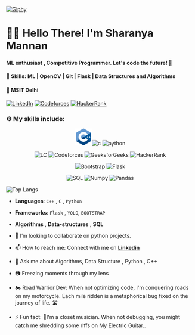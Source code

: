 
<!--
**SRMannan/SRMannan** is a ✨ _special_ ✨ repository because its `README.md` (this file) appears on your GitHub profile.

Here are some ideas to get you started:

- 🔭 I’m an Avid Competetive Programmer 
- 🌱 I’m currently learning ...
- 👯 I’m looking to collaborate on ...
- 🤔 I’m looking for help with ...
- 💬 Ask me about ...
- 📫 How to reach me: ...
- 😄 Pronouns: ...
- ⚡ Fun fact: ...
-->

[![Giphy](https://media.giphy.com/media/qgQUggAC3Pfv687qPC/giphy.gif)](https://giphy.com/gifs/dommespace-domme-space-programador-qgQUggAC3Pfv687qPC)


# 👩‍💻 Hello There! I'm Sharanya Mannan
#### ML enthusiast , Competitive Programmer. Let's code the future! 🚀
#### 🌱 Skills: ML | OpenCV | Git | Flask | Data Structures and Algorithms
#### :school_satchel: MSIT Delhi

 [![LinkedIn](https://img.shields.io/static/v1.svg?label=LinkedIn&message=@SharanyaMannan&logo=linkedin&style=flat&color=blue)](https://www.linkedin.com/in/sharanya-mannan-467937231/)
 [![Codeforces](https://img.shields.io/static/v1.svg?label=Codeforces&message=@SharanyaMannan&logo=Codeforces&style=flat&color=green)](https://codeforces.com/profile/SharanyaRMannan)
 [![HackerRank](https://img.shields.io/static/v1.svg?label=HackerRank&message=@sharanyamannan&logo=HackerRank&style=flat&color=green)](https://www.hackerrank.com/profile/sharanyamannan)




### :gear: My skills include:


<p align="center">
<img src="https://raw.githubusercontent.com/devicons/devicon/master/icons/cplusplus/cplusplus-original.svg" alt="cplusplus" width="45" height="45"/><img src="https://media.giphy.com/media/ztl9x7JlhSlU4MWD6h/giphy.gif" alt="c" width="50" height="50"/> <img src="https://media.giphy.com/media/LMt9638dO8dftAjtco/giphy.gif" alt="python" width="45" height="45"/> </p>

<p align="center">
 <img src = "https://assets.leetcode.com/static_assets/others/LeetCode_logo_black.png" alt = "LC" width = "50" height = "50"/>
 <img src="https://sta.codeforces.com/s/76921/images/codeforces-logo.png" alt="Codeforces" width="150" height="50"/>
 <img src="https://media.geeksforgeeks.org/wp-content/cdn-uploads/gfg_200x200-min.png" alt="GeeksforGeeks" width="100" height="50"/>
 <img src="https://upload.wikimedia.org/wikipedia/commons/4/40/HackerRank_Icon-1000px.png" alt="HackerRank" width="70" height="50"/>




<p align="center">
<img src = "https://media.giphy.com/media/Sr8xDpMwVKOHUWDVRD/giphy.gif" alt = "Bootstrap" width = "50" height = "50"/>
<img src="https://flask.palletsprojects.com/en/2.0.x/_images/flask-logo.png" alt="Flask" width="100" height="50"/>


<p align="center">
<img src = "https://upload.wikimedia.org/wikipedia/commons/8/87/Sql_data_base_with_logo.png" alt = "SQL" width = "70" height = "50"/>
<img src = "https://upload.wikimedia.org/wikipedia/commons/thumb/3/31/NumPy_logo_2020.svg/1280px-NumPy_logo_2020.svg.png" alt = "Numpy" width = "80" height = "70"/>
<img src = "https://i.redd.it/c6h7rok9c2v31.jpg" alt = "Pandas" width = "150" height = "45"/>

![Top Langs](https://github-readme-stats.vercel.app/api/top-langs/?username=SRMannan&hide_progress=true)
 
 - **Languages**: `C++` , `C` , `Python`

- **Frameworks**: `Flask` , `YOLO`, `BOOTSTRAP`

- **Algorithms** , **Data-structures** , **SQL**
    
- 👯 I’m looking to collaborate on python projects.
- 📫 How to reach me: Connect with me on **[Linkedin](https://www.linkedin.com/in/sharanya-mannan-467937231/)**  
- 💬 Ask me about Algorithms, Data Structure , Python , C++
- :camera: Freezing moments through my lens
- 🏍️ Road Warrior Dev: When not optimizing code, I'm conquering roads on my motorcycle. Each mile ridden is a metaphorical bug fixed on the journey of life. 🛣️
- ⚡ Fun fact: 🎸I'm a closet musician. When not debugging, you might catch me shredding some riffs on My Electric Guitar.. 

